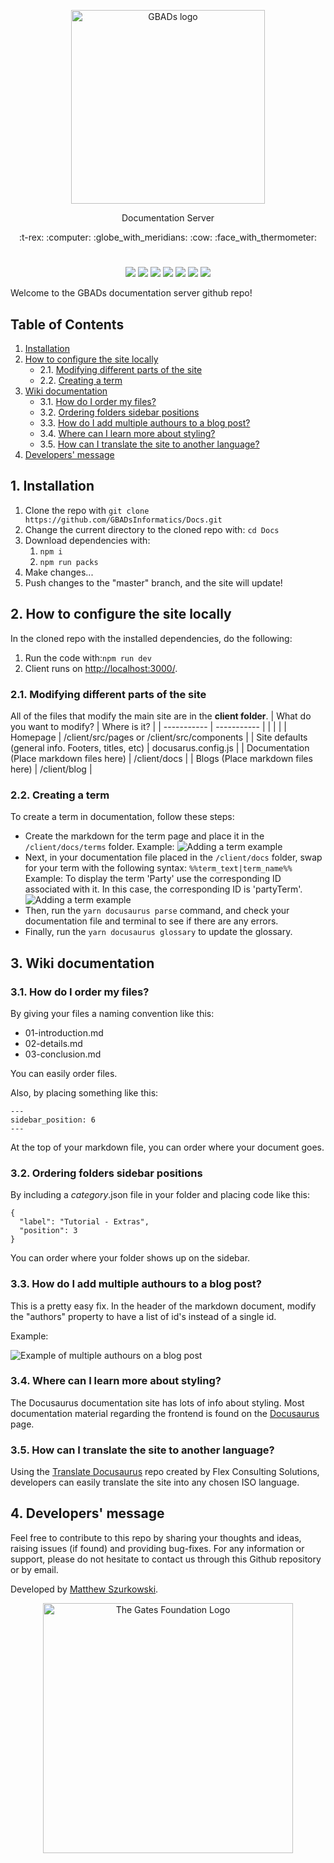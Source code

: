 
<p align="center">
  <img src="https://i0.wp.com/animalhealthmetrics.org/wp-content/uploads/2019/10/GBADs-LOGO-Black-sm.png?w=180&ssl=1" alt="GBADs logo"width="310">
</p>
<p align="center">Documentation Server</p>
<p align="center">:t-rex: :computer: :globe_with_meridians: :cow: :face_with_thermometer:</p>

#
<p align="center">
<img src="https://img.shields.io/badge/javascript-%23323330.svg?style=for-the-badge&logo=javascript&logoColor=%23F7DF1E"/>
<img src="https://img.shields.io/badge/markdown-%23000000.svg?style=for-the-badge&logo=markdown&logoColor=white"/>
<img src="https://img.shields.io/badge/shell_script-%23121011.svg?style=for-the-badge&logo=gnu-bash&logoColor=white"/>
<img src="https://img.shields.io/badge/nginx-%23009639.svg?style=for-the-badge&logo=nginx&logoColor=white"/>
<img src="https://img.shields.io/badge/github-%23121011.svg?style=for-the-badge&logo=github&logoColor=white"/>
<img src="https://img.shields.io/badge/React-20232A?style=for-the-badge&logo=react&logoColor=61DAFB"/>
<img src="https://img.shields.io/badge/Flask-20232A?style=for-the-badge&logo=flask&logoColor=white"/>
</p>
Welcome to the GBADs documentation server github repo!

## Table of Contents
1. [Installation](https://github.com/GBADsInformatics/Docs#1-installation)
2. [How to configure the site locally](https://github.com/GBADsInformatics/Docs#2-how-to-configure-the-site-locally)
   * 2.1. [Modifying different parts of the site](https://github.com/GBADsInformatics/Docs#21-modifying-different-parts-of-the-site)
   * 2.2. [Creating a term](https://github.com/GBADsInformatics/Docs#22-creating-a-term)
3. [Wiki documentation](https://github.com/GBADsInformatics/Docs#3-wiki-documentation)
	* 3.1. [How do I order my files?](https://github.com/GBADsInformatics/Docs#31-how-do-i-order-my-files)
	* 3.2. [Ordering folders sidebar positions](https://github.com/GBADsInformatics/Docs#32-ordering-folders-sidebar-positions)
	* 3.3. [How do I add multiple authours to a blog post?](https://github.com/GBADsInformatics/Docs#33-how-do-i-add-multiple-authors-to-a-blog-post)
	* 3.4. [Where can I learn more about styling?](https://github.com/GBADsInformatics/Docs#34-where-can-i-learn-more-about-styling)
	* 3.5. [How can I translate the site to another language?](https://github.com/GBADsInformatics/Docs#35-how-can-i-translate-the-site-to-another-language)
4. [Developers' message](https://github.com/GBADsInformatics/Docs#4-developers-message)

## 1. Installation

<ol>
  <li>Clone the repo with <code>git clone https://github.com/GBADsInformatics/Docs.git</code></li>
  <li>Change the current directory to the cloned repo with: <code>cd Docs</code></li>
  <li>Download dependencies with:
    <ol>
      <li><code>npm i</code>
      <li><code>npm run packs</code></li>
    </ol>
  <li>Make changes...</li>
  <li>Push changes to the "master" branch, and the site will update!</li>
</ol>


## 2. How to configure the site locally

In the cloned repo with the installed dependencies, do the following:
<ol>
  <li>Run the code with:<code>npm run dev</code></li>
  <li>Client runs on <a href="http://localhost:3000/" target="_blank">http://localhost:3000/</a>.</li>
</ol>

### 2.1. Modifying different parts of the site

All of the files that modify the main site are in the <b>client folder</b>.
|    What do you want to modify?   | Where is it?    |
| ----------- | ----------- |
|       |     |
| Homepage   | /client/src/pages or /client/src/components        |
| Site defaults (general info. Footers, titles, etc)   | docusarus.config.js       |
| Documentation (Place markdown files here)   | /client/docs       |
| Blogs (Place markdown files here)   | /client/blog       |

### 2.2. Creating a term

To create a term in documentation, follow these steps:
<ul>
  <li>Create the markdown for the term page and place it in the <code>/client/docs/terms</code> folder. Example: <img src="https://i.imgur.com/XNffeTN.png" alt="Adding a term example"></li>
  <li>Next, in your documentation file placed in the <code>/client/docs</code> folder, swap for your term with the following syntax:
    <code>%%term_text|term_name%%</code>
    Example:
    To display the term 'Party' use the corresponding ID associated with it. In this case, the corresponding ID is 'partyTerm'.
    <img src="https://i.imgur.com/nblLJmw.png" alt="Adding a term example">
  </li>
  <li>Then, run the <code>yarn docusaurus parse</code> command, and check your documentation file and terminal to see if there are any errors.</li>
  <li>Finally, run the <code>yarn docusaurus glossary</code> to update the glossary.</li>
</ul>

## 3. Wiki documentation

### 3.1. How do I order my files?

By giving your files a naming convention like this:
<ul>
  <li>01-introduction.md</li>
  <li>02-details.md</li>
  <li>03-conclusion.md</li>
</ul>

You can easily order files.

Also, by placing something like this:
```
---
sidebar_position: 6
---
```
At the top of your markdown file, you can order where your document goes.

### 3.2. Ordering folders sidebar positions

By including a _category_.json file in your folder and placing code like this:

```
{
  "label": "Tutorial - Extras",
  "position": 3
}
```

You can order where your folder shows up on the sidebar.

### 3.3. How do I add multiple authours to a blog post?

This is a pretty easy fix. In the header of the markdown document, modify the "authors" property to have a list of id's instead of a single id.

Example:

<img src="https://i.imgur.com/Q1Y3tqq.png" alt="Example of multiple authours on a blog post"/>

### 3.4. Where can I learn more about styling?
The Docusaurus documentation site has lots of info about styling. Most documentation material regarding the frontend is found on the [Docusaurus](https://docusaurus.io/docs) page.

### 3.5. How can I translate the site to another language?
Using the [Translate Docusaurus](https://github.com/GBADsInformatics/TranslateDocusaurus) repo created by Flex Consulting Solutions, developers can easily translate the site into any chosen ISO language.




## 4. Developers' message
Feel free to contribute to this repo by sharing your thoughts and ideas, raising issues (if found) and providing bug-fixes. 
For any information or support, please do not hesitate to contact us through this Github repository or by email.

Developed by [Matthew Szurkowski](mailto:mszurkow@gmail.com).


<p align="center">
  <img src="https://www.gatesfoundation.org/-/media/placeholders/fullmark_light.png" alt="The Gates Foundation Logo" width="400">
</p>
